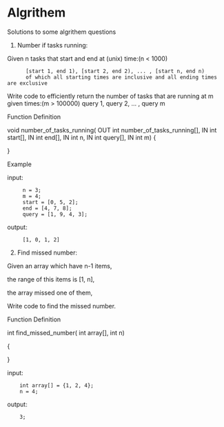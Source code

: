 # Algrithem
Solutions to some algrithem questions


1. Number if tasks running:

  Given n tasks that start and end at (unix) time:(n < 1000)

          [start 1, end 1), [start 2, end 2), ... , [start n, end n)
          of which all starting times are inclusive and all ending times are exclusive

  Write code to efficiently return the number of tasks that are running at m given times:(m > 100000)
          query 1, query 2, ... , query m

  Function Definition

  void number_of_tasks_running(
                               OUT int number_of_tasks_running[],
                               IN     int start[],
                               IN     int end[],
                               IN     int n,
                               IN     int query[],
                               IN     int m) 
  {

  }

  Example

  input: 

         n = 3;
         m = 4;
         start = [0, 5, 2];
         end = [4, 7, 8];
         query = [1, 9, 4, 3];

  output:

         [1, 0, 1, 2]


2. Find missed number:
  
  Given an array which have n-1 items,

  the range of this items is [1, n],

  the array missed one of them,

  Write code to find the missed number.

  Function Definition

  int find_missed_number(
  						 int array[],
  						 int n)

  {

  }

 input:

 	    int array[] = {1, 2, 4};
 	    n = 4;

 output:

 		3;







